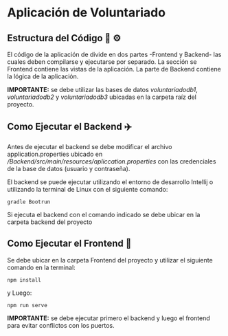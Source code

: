 # Aplicación de Voluntariado

## Estructura del Código 📃 ⚙️

El código de la aplicación de divide en dos partes -Frontend y Backend- las cuales deben compilarse y ejecutarse por separado. La sección se Frontend contiene las vistas de la aplicación. La parte de Backend contiene la lógica de la aplicación. 

**IMPORTANTE:** se debe utilizar las bases de datos *voluntariadodb1*, *voluntariadodb2* y *voluntariadodb3* ubicadas en la carpeta raíz del proyecto. 


## Como Ejecutar el Backend ✈️

Antes de ejecutar el backend se debe modificar el archivo application.properties ubicado en */Backend/src/main/resources/apliccation.properties* con las credenciales de la base de datos (usuario y contraseña).

El backend se puede ejecutar utilizando el entorno de desarrollo Intellij o utilizando la terminal de Linux con el siguiente comando:

```
gradle Bootrun
```
Si ejecuta el backend con el comando indicado se debe ubicar en la carpeta backend del proyecto

## Como Ejecutar el Frontend 🚀 

Se debe ubicar en la carpeta Frontend del proyecto y utilizar el siguiente comando en la terminal:

```
npm install
```
y Luego:

```
npm run serve
```

**IMPORTANTE:** se debe ejecutar primero el backend y luego el frontend para evitar conflictos con los puertos. 

